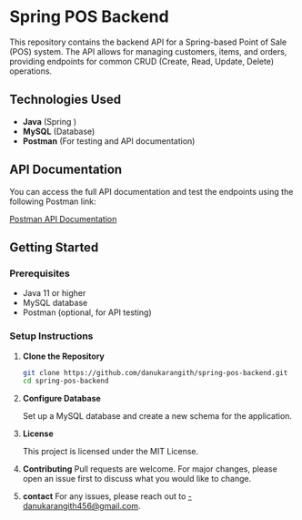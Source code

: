 # Spring POS Backend

This repository contains the backend API for a Spring-based Point of Sale (POS) system. The API allows for managing customers, items, and orders, providing endpoints for common CRUD (Create, Read, Update, Delete) operations.

## Technologies Used
- **Java** (Spring )
- **MySQL** (Database)
- **Postman** (For testing and API documentation)

## API Documentation

You can access the full API documentation and test the endpoints using the following Postman link:

[Postman API Documentation](https://documenter.getpostman.com/view/36300872/2sAXxV4pEL)

## Getting Started

### Prerequisites
- Java 11 or higher
- MySQL database
- Postman (optional, for API testing)

### Setup Instructions

1. **Clone the Repository**
   ```bash
   git clone https://github.com/danukarangith/spring-pos-backend.git
   cd spring-pos-backend
   
2. **Configure Database**

     Set up a MySQL database and create a new schema for the application.

3. **License**

     This project is licensed under the MIT License.

4. **Contributing**
     Pull requests are welcome. For major changes, please open an issue first to discuss what you would like to change.

3. **contact**
     For any issues, please reach out to -danukarangith456@gmail.com.

